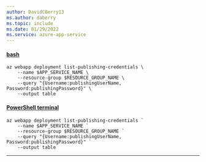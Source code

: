 ```yaml
---
author: DavidCBerry13
ms.author: daberry
ms.topic: include
ms.date: 01/29/2022
ms.service: azure-app-service
---
```

#### [bash](#tab/terminal-bash)

```azurecli
az webapp deployment list-publishing-credentials \
    --name $APP_SERVICE_NAME \
    --resource-group $RESOURCE_GROUP_NAME \
    --query "{Username:publishingUserName, Password:publishingPassword}" \
    --output table
```

#### [PowerShell terminal](#tab/terminal-powershell)

```azurecli
az webapp deployment list-publishing-credentials `
    --name $APP_SERVICE_NAME `
    --resource-group $RESOURCE_GROUP_NAME `
    --query "{Username:publishingUserName, Password:publishingPassword}" `
    --output table
```

---
